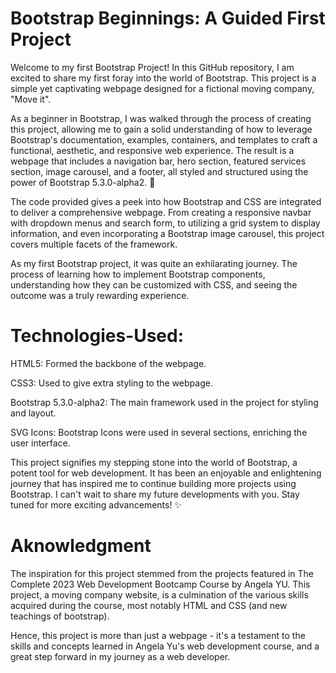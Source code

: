 # Bootstrap Beginnings: A Guided First Project

Welcome to my first Bootstrap Project! In this GitHub repository, I am excited to share my first foray into the world of Bootstrap. This project is a simple yet captivating webpage designed for a fictional moving company, "Move it".

As a beginner in Bootstrap, I was walked through the process of creating this project, allowing me to gain a solid understanding of how to leverage Bootstrap's documentation, examples, containers, and templates to craft a functional, aesthetic, and responsive web experience. The result is a webpage that includes a navigation bar, hero section, featured services section, image carousel, and a footer, all styled and structured using the power of Bootstrap 5.3.0-alpha2. 🌟

The code provided gives a peek into how Bootstrap and CSS are integrated to deliver a comprehensive webpage. From creating a responsive navbar with dropdown menus and search form, to utilizing a grid system to display information, and even incorporating a Bootstrap image carousel, this project covers multiple facets of the framework.

As my first Bootstrap project, it was quite an exhilarating journey. The process of learning how to implement Bootstrap components, understanding how they can be customized with CSS, and seeing the outcome was a truly rewarding experience.

# Technologies-Used:

HTML5: Formed the backbone of the webpage.

CSS3: Used to give extra styling to the webpage.

Bootstrap 5.3.0-alpha2: The main framework used in the project for styling and layout.

SVG Icons: Bootstrap Icons were used in several sections, enriching the user interface.

This project signifies my stepping stone into the world of Bootstrap, a potent tool for web development. It has been an enjoyable and enlightening journey that has inspired me to continue building more projects using Bootstrap. I can't wait to share my future developments with you. Stay tuned for more exciting advancements! ✨

# Aknowledgment
The inspiration for this project stemmed from the projects featured in The Complete 2023 Web Development Bootcamp Course by Angela YU. This project, a moving company website, is a culmination of the various skills acquired during the course, most notably HTML and CSS (and new teachings of bootstrap). 

Hence, this project is more than just a webpage - it's a testament to the skills and concepts learned in Angela Yu's web development course, and a great step forward in my journey as a web developer.
